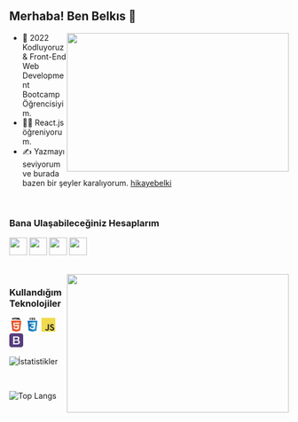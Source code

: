 ## Merhaba! Ben Belkıs 👋
<img src="https://media.giphy.com/media/cm6PpqHfGBuDL51L9l/giphy.gif" align="right" width="400" height="250">


- 🌱 2022 Kodluyoruz & Front-End Web Development Bootcamp Öğrencisiyim.
- 👩‍💻 React.js öğreniyorum.
- ✍️ Yazmayı seviyorum ve burada bazen bir şeyler karalıyorum. [hikayebelki](https://hikayebelki.blogspot.com/)

<br>

### Bana Ulaşabileceğiniz Hesaplarım

[<img height="32" width="32" src="https://unpkg.com/simple-icons@v7/icons/twitter.svg" />][Twitter]
[<img height="32" width="32" src="https://unpkg.com/simple-icons@v7/icons/instagram.svg" />][Instagram]
[<img height="32" width="32" src="https://unpkg.com/simple-icons@v7/icons/linkedin.svg" />][LinkedIn]
[<img height="32" width="32" src="https://unpkg.com/simple-icons@v7/icons/blogger.svg" />][Blogger]

<br>
<img src="https://media.giphy.com/media/L1R1tvI9svkIWwpVYr/giphy.gif" align="right" width="400" height="250">

### Kullandığım Teknolojiler
<img src="https://raw.githubusercontent.com/github/explore/80688e429a7d4ef2fca1e82350fe8e3517d3494d/topics/html/html.png" height="25" width="25">
<img src="https://raw.githubusercontent.com/github/explore/80688e429a7d4ef2fca1e82350fe8e3517d3494d/topics/css/css.png" height="25" width="25">
<img src="https://raw.githubusercontent.com/github/explore/80688e429a7d4ef2fca1e82350fe8e3517d3494d/topics/javascript/javascript.png" height="25" width="25">
<img src="https://raw.githubusercontent.com/github/explore/80688e429a7d4ef2fca1e82350fe8e3517d3494d/topics/bootstrap/bootstrap.png" height="25" width="25">

<br>

![İstatistikler](https://github-readme-stats.vercel.app/api?username=belkisarslan&show_icons=true&theme=radical)

<br>

![Top Langs](https://github-readme-stats.vercel.app/api/top-langs/?username=belkisarslan&layout=compact)


[Twitter]: https://twitter.com/bbllkkss
[Instagram]: https://www.instagram.com/bugun_ogrendiklerim/?utm_medium=copy_link
[LinkedIn]: https://www.linkedin.com/in/belkisarslan/
[Blogger]: https://hikayebelki.blogspot.com/
